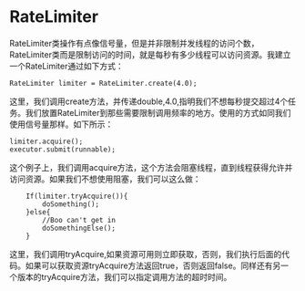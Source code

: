 # RateLimiter
RateLimiter类操作有点像信号量，但是并非限制并发线程的访问个数，RateLimiter类而是限制访问的时间，就是每秒有多少线程可以访问资源。我建立一个RateLimiter通过如下方式：
```
RateLimiter limiter = RateLimiter.create(4.0);
```
这里，我们调用create方法，并传递double,4.0,指明我们不想每秒提交超过4个任务。我们放置RateLimiter到那些需要限制调用频率的地方。使用的方式如同我们使用信号量那样。如下所示：
```
limiter.acquire();
executor.submit(runnable);
```
这个例子上，我们调用acquire方法，这个方法会阻塞线程，直到线程获得允许并访问资源。如果我们不想使用阻塞，我们可以这么做：

```
    If(limiter.tryAcquire()){
        doSomething();
    }else{
        //Boo can't get in
        doSomethingElse();
    }
```
这里，我们调用tryAcquire,如果资源可用则立即获取，否则，我们执行后面的代码。如果可以获取资源tryAcquire方法返回true，否则返回false。同样还有另一个版本的tryAcquire方法，我们可以指定调用方法的超时时间。
